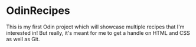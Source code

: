 # OdinRecipes

This is my first Odin project which will showcase multiple recipes that I'm interested in! But really, it's meant for me to get a handle on HTML and CSS as well as Git.